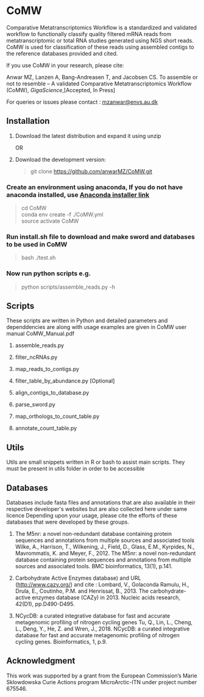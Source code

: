 # CoMW

Comparative Metatranscriptomics Workflow is a standardized and validated workflow to functionally classify quality filtered mRNA reads from metatranscriptomic or total RNA studies generated using NGS short reads. CoMW is used for classification of these reads using assembled contigs to the reference databases provided and cited. 

If you use CoMW in your research, please cite:

Anwar MZ, Lanzen A, Bang-Andreasen T, and Jacobsen CS. To assemble or not to resemble – A validated Comparative Metatranscriptomics Workflow (CoMW), _GigaScience_,[Accepted, In Press]


For queries or issues please contact : mzanwar@envs.au.dk

## Installation

1. Download the latest distribution and expand it using unzip

	OR 

2. Download the development version:
   > git clone https://github.com/anwarMZ/CoMW.git

### Create an environment using anaconda, If you do not have anaconda installed, use [Anaconda installer link](https://docs.anaconda.com/anaconda/install/linux/)
> cd CoMW <br />
> conda env create -f ./CoMW.yml <br />
> source activate CoMW<br />

### Run install.sh file to download and make sword and databases to be used in CoMW
> bash ./test.sh

### Now run python scripts e.g.
> python scripts/assemble_reads.py -h 

## Scripts

These scripts are written in Python and detailed parameters and dependdencies are along with usage examples are given in CoMW user manual CoMW_Manual.pdf

1. assemble_reads.py

2. filter_ncRNAs.py

3. map_reads_to_contigs.py

4. filter_table_by_abundance.py [Optional]

5. align_contigs_to_database.py

6. parse_sword.py

7. map_orthologs_to_count_table.py

8. annotate_count_table.py


## Utils

Utils are small snippets written in R or bash to assist main scripts.
They must be present in utils folder in order to be accessible


## Databases 

Databases include fasta files and annotations that are also available in their respective developer's websites but are also collected here under same licence
Depending upon your usage, please cite the efforts of these databases that were developed by these groups.

1. The M5nr: a novel non-redundant database containing protein sequences and annotations from multiple sources and associated tools
Wilke, A., Harrison, T., Wilkening, J., Field, D., Glass, E.M., Kyrpides, N., Mavrommatis, K. and Meyer, F., 2012. The M5nr: a novel non-redundant database containing protein sequences and annotations from multiple sources and associated tools. BMC bioinformatics, 13(1), p.141.


2. Carbohydrate Active Enzymes database) and URL (http://www.cazy.org/) and cite :
Lombard, V., Golaconda Ramulu, H., Drula, E., Coutinho, P.M. and Henrissat, B., 2013. The carbohydrate-active enzymes database (CAZy) in 2013. Nucleic acids research, 42(D1), pp.D490-D495. 


3. NCycDB: a curated integrative database for fast and accurate metagenomic profiling of nitrogen cycling genes
Tu, Q., Lin, L., Cheng, L., Deng, Y., He, Z. and Wren, J., 2018. NCycDB: a curated integrative database for fast and accurate metagenomic profiling of nitrogen cycling genes. Bioinformatics, 1, p.9.


## Acknowledgment

This work was supported by a grant from the European Commission’s Marie Sklowdowska Curie Actions program MicroArctic-ITN under project number 675546.
